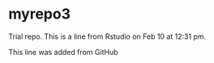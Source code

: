 # myrepo3
Trial repo. This is a line from Rstudio on Feb 10 at 12:31 pm.

This line was added from GitHub
